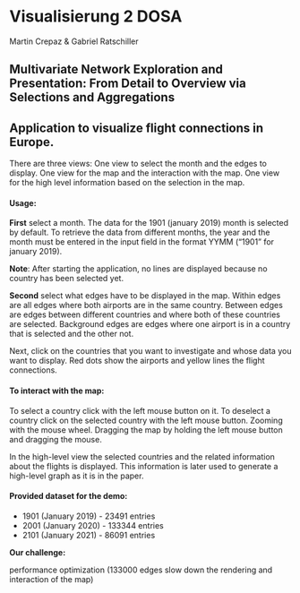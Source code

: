 # Visualisierung 2 DOSA

Martin Crepaz & Gabriel Ratschiller

## Multivariate Network Exploration and Presentation: From Detail to Overview via Selections and Aggregations

## Application to visualize flight connections in Europe.

There are three views:
One view to select the month and the edges to display.
One view for the map and the interaction with the map.
One view for the high level information based on the selection in the map.

#### Usage:
**First** select a month. The data for the 1901 (january 2019) month is selected by default. To retrieve the data from different months, the year and the month must be entered in the input field in the format YYMM (“1901” for january 2019).

**Note**: After starting the application, no lines are displayed because no country has been selected yet.

**Second** select what edges have to be displayed in the map.
Within edges are all edges where both airports are in the same country.
Between edges are edges between different countries and where both of these countries are selected.
Background edges are edges where one airport is in a country that is selected and the other not.

Next, click on the countries that you want to investigate and whose data you want to display. Red dots show the airports and yellow lines the flight connections.

#### To interact with the map:
To select a country click with the left mouse button on it.
To deselect a country click on the selected country with the left mouse button.
Zooming with the mouse wheel.
Dragging the map by holding the left mouse button and dragging the mouse.

In the high-level view the selected countries and the related information about the flights is displayed. This information is later used to generate a high-level graph as it is in the paper.

#### Provided dataset for the demo:
- 1901 (January 2019) - 23491 entries
- 2001 (January 2020) - 133344 entries
- 2101 (January 2021) - 86091 entries

**Our challenge:**

performance optimization (133000 edges slow down the rendering and interaction of the map)
